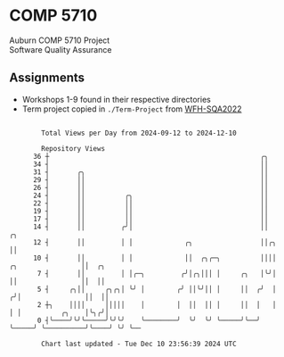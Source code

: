 # COMP 5710
Auburn COMP 5710 Project  
Software Quality Assurance

## Assignments
- Workshops 1-9 found in their respective directories
- Term project copied in `./Term-Project` from [WFH-SQA2022](https://github.com/wumphlett/WFH-SQA2022-AUBURN)

```

        Total Views per Day from 2024-09-12 to 2024-12-10

        Repository Views
      36 ┼                                                     ╭╮
      34 ┤                                                     ││
      31 ┤       ╭╮                                            ││
      29 ┤       ││                                            ││
      26 ┤       ││                                            ││
      24 ┤       ││          ╭╮                                ││
      22 ┤       ││          ││                                ││
      19 ┤       ││          ││                                ││
      17 ┤       ││          ││                                ││
      14 ┤       ││         ╭╯│                                ││                          ╭╮
      12 ┤       ││         │ │             ╭╮                 ││╭╮                        ││
      10 ┤       ││         │ │             ││  ╭╮╭─╮          ││││      ╭╮                ││  ╭╮
       7 ┤       ││         │ │╭─╮         ╭╯│╭╮│││ │     ╭╮   │╰╯│      ││                ││  ││
       5 ┤     ╭╮││     ╭╮╭╮│ ╰╯ │        ╭╯ ││╰╯││ │     ││  ╭╯  │     ╭╯│                ││  ││
       2 ┼╮    ││││     │││││    │        │  ││  ││ │     ││  │   │     │ │          ╭╮    │╰╮╭╯│
       0 ┤╰────╯╰╯╰─────╯╰╯╰╯    ╰────────╯  ╰╯  ╰╯ ╰─────╯╰──╯   ╰─────╯ ╰──────────╯╰────╯ ╰╯ ╰──

        Chart last updated - Tue Dec 10 23:56:39 2024 UTC
        
```
